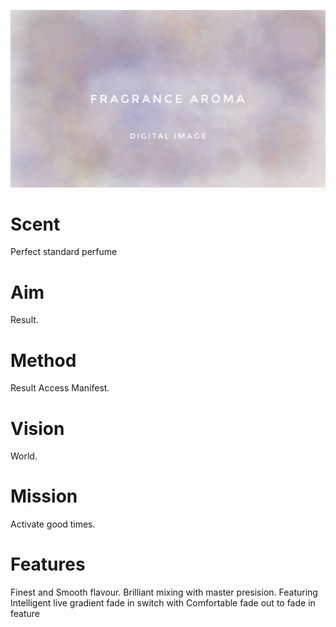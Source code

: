 ![perfume.cmsl](fragrance.jpeg)

# Scent
Perfect standard perfume

# Aim
Result.

# Method
Result Access Manifest.

# Vision
World.

# Mission
Activate good times.

# Features
Finest and Smooth flavour.
Brilliant mixing with master presision.
Featuring Intelligent live gradient fade in switch with
Comfortable fade out to fade in feature
